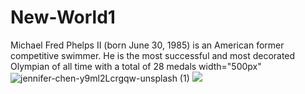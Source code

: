 # New-World1
Michael Fred Phelps II (born June 30, 1985) is an American former competitive swimmer. He is the most successful and most decorated Olympian of all time with a total of 28 medals
width="500px"
![jennifer-chen-y9ml2Lcrgqw-unsplash (1)](https://github.com/user-attachments/assets/68771ecd-837f-46e7-8e29-9bcf585b5a1f)
<img src="![jennifer-chen-y9ml2Lcrgqw-unsplash (1)](https://github.com/user-attachments/assets/68771ecd-837f-46e7-8e29-9bcf585b5a1f)">
